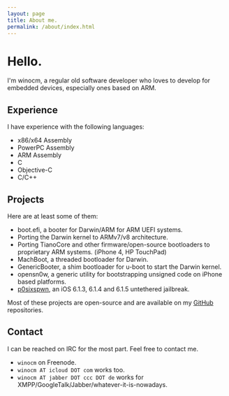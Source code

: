 ```yaml
---
layout: page
title: About me.
permalink: /about/index.html
---
```


Hello.
======

I'm winocm, a regular old software developer who loves to develop for embedded devices, especially ones
based on ARM.

## Experience

I have experience with the following languages:

* x86/x64 Assembly
* PowerPC Assembly
* ARM Assembly
* C
* Objective-C
* C/C++ 

## Projects

Here are at least some of them:

* boot.efi, a booter for Darwin/ARM for ARM UEFI systems.
* Porting the Darwin kernel to ARMv7/v8 architecture.
* Porting TianoCore and other firmware/open-source bootloaders to proprietary ARM systems. (iPhone 4, HP TouchPad)
* MachBoot, a threaded bootloader for Darwin.
* GenericBooter, a shim bootloader for u-boot to start the Darwin kernel.
* opensn0w, a generic utility for bootstrapping unsigned code on iPhone based platforms.
* [p0sixspwn](http://p0sixspwn.com), an iOS 6.1.3, 6.1.4 and 6.1.5 untethered jailbreak.

Most of these projects are open-source and are available on my [GitHub](http://github.com/winocm) repositories.

## Contact

I can be reached on IRC for the most part. Feel free to contact me.

* `winocm` on Freenode.
* `winocm AT icloud DOT com` works too.
* `winocm AT jabber DOT ccc DOT de` works for XMPP/GoogleTalk/Jabber/whatever-it-is-nowadays.
